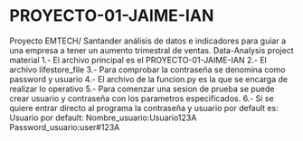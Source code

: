 # PROYECTO-01-JAIME-IAN
Proyecto EMTECH/ Santander análisis de datos e indicadores para guiar a una empresa a tener un aumento trimestral de ventas. 
Data-Analysis project material
1.- El archivo principal es el PROYECTO-01-JAIME-IAN 2.- El archivo lifestore_file 3.- Para comprobar la contraseña se denomina como password y usuario 4.- El archivo de la funcion.py es la que se encarga de realizar lo operativo 5.- Para comenzar una sesion de prueba se puede crear usuario y contraseña con los parametros especificados. 6.- Si se quiere entrar directo al programa la contraseña y usuario por default es: Usuario por default: Nombre_usuario:Usuario123A Password_usuario:user#123A
